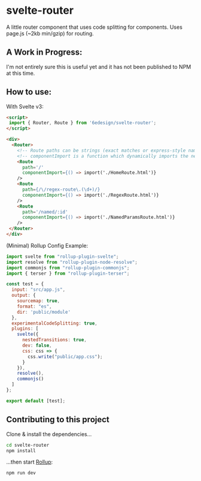 # svelte-router
A little router component that uses code splitting for components. Uses page.js (~2kb min/gzip) for routing. 

## A Work in Progress: 
I'm not entirely sure this is useful yet and it has not been published to NPM at this time. 

## How to use: 
With Svelte v3: 

```html
<script>
 import { Router, Route } from '6edesign/svelte-router';
</script>

<div>
  <Router>
    <!-- Route paths can be strings (exact matches or express-style named-params) or regex -->
    <!-- componentImport is a function which dynamically imports the necessary component -->
    <Route 
      path='/' 
      componentImport={() => import('./HomeRoute.html')} 
    />
    <Route 
      path={/\/regex-route\.(\d+)/} 
      componentImport={() => import('./RegexRoute.html')} 
    />
    <Route 
      path='/named/:id'
      componentImport={() => import('./NamedParamsRoute.html')} 
    />
 </Router>
</div>
```

(Minimal) Rollup Config Example: 
```js
import svelte from "rollup-plugin-svelte";
import resolve from "rollup-plugin-node-resolve";
import commonjs from "rollup-plugin-commonjs";
import { terser } from "rollup-plugin-terser";

const test = {
  input: "src/app.js",
  output: {
    sourcemap: true,
    format: "es",
    dir: 'public/module'
  },
  experimentalCodeSplitting: true, 
  plugins: [
    svelte({
      nestedTransitions: true,
      dev: false,
      css: css => {
        css.write("public/app.css");
      }
    }),
    resolve(),
    commonjs()
  ]
};

export default [test];

```

## Contributing to this project

Clone & install the dependencies...

```bash
cd svelte-router
npm install
```

...then start [Rollup](https://rollupjs.org):

```bash
npm run dev
```